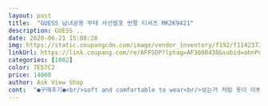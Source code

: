 ```yaml
---
layout: post 
title:  "GUESS 남녀공용 무테 사선발포 반팔 티셔츠 MK2K9421" 
description: GUESS ..
date: 2020-06-21 15:08:28 
img: https://static.coupangcdn.com/image/vendor_inventory/f192/f114237395237fc01accd02f18efde4280eee7ac7b655c1e1c810b059349.jpg 
linkUrl: https://link.coupang.com/re/AFFSDP?lptag=AF3600438&subid=ahnPublicAsk&pageKey=1280772315&itemId=2288789051&vendorItemId=70299379911&traceid=V0-113-7d551b8295c7bc88 
categories: [1002] 
color: 7E57C2 
price: 14000 
author: Ask View Shop 
cont:  "●구매후기●<br/>soft and comfortable to wear<br/>보는거 처럼 옷이 이쁘고 가격 저렴하고 배송 빨리와서 좋았어요 이 옷 보고 저희 누님도 이쁘다해서 한개 더 구매 있네요<br/>신랑하고 같이 입으려고 샀어요.<br/><br/>이뿌고 맘에들어요.<br/><br/>" 
---
```

